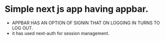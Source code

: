 # Simple next js app having appbar.
- APPBAR HAS AN OPTION OF SIGNIN THAT ON LOGGING IN TURNS TO LOG OUT.
- it has used next-auth for session management.
